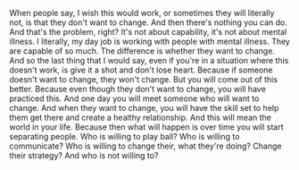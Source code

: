 When people say, I wish this would work, or sometimes they will literally not, is that they don't want to change. And then there's nothing you can do. And that's the problem, right? It's not about capability, it's not about mental illness. I literally, my day job is working with people with mental illness. They are capable of so much. The difference is whether they want to change. And so the last thing that I would say, even if you're in a situation where this doesn't work, is give it a shot and don't lose heart. Because if someone doesn't want to change, they won't change. But you will come out of this better. Because even though they don't want to change, you will have practiced this. And one day you will meet someone who will want to change. And when they want to change, you will have the skill set to help them get there and create a healthy relationship. And this will mean the world in your life. Because then what will happen is over time you will start separating people. Who is willing to play ball? Who is willing to communicate? Who is willing to change their, what they're doing? Change their strategy? And who is not willing to?